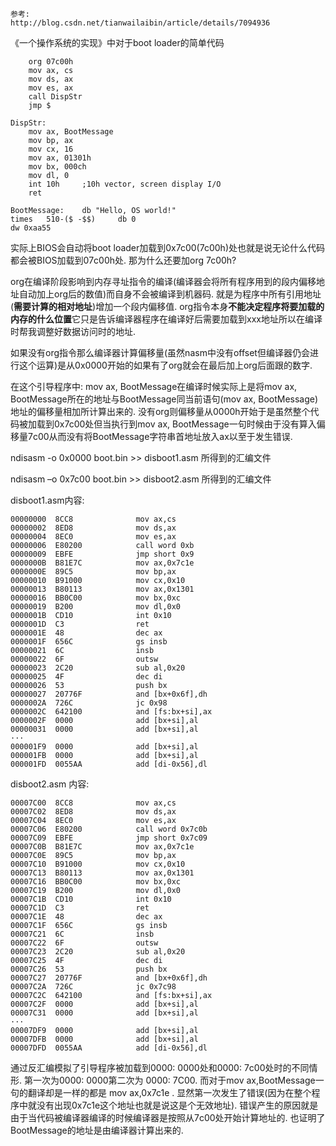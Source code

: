 ```
参考: 
http://blog.csdn.net/tianwailaibin/article/details/7094936
```

《一个操作系统的实现》中对于boot loader的简单代码

```
    org 07c00h
    mov ax, cs
    mov ds, ax
    mov es, ax
    call DispStr
    jmp $

DispStr:
    mov ax, BootMessage
    mov bp, ax
    mov cx, 16
    mov ax, 01301h
    mov bx, 000ch
    mov dl, 0
    int 10h     ;10h vector, screen display I/O
    ret

BootMessage:    db "Hello, OS world!"
times   510-($ -$$)     db 0
dw 0xaa55
```

实际上BIOS会自动将boot loader加载到0x7c00(7c00h)处也就是说无论什么代码都会被BIOS加载到07c00h处. 那为什么还要加org 7c00h?

org在编译阶段影响到内存寻址指令的编译(编译器会将所有程序用到的段内偏移地址自动加上org后的数值)而自身不会被编译到机器码. 就是为程序中所有引用地址(**需要计算的相对地址**)增加一个段内偏移值. org指令本身**不能决定程序将要加载的内存的什么位置**它只是告诉编译器程序在编译好后需要加载到xxx地址所以在编译时帮我调整好数据访问时的地址. 

如果没有org指令那么编译器计算偏移量(虽然nasm中没有offset但编译器仍会进行这个运算)是从0x0000开始的如果有了org就会在最后加上org后面跟的数字. 

在这个引导程序中: mov ax, BootMessage在编译时候实际上是将mov ax, BootMessage所在的地址与BootMessage同当前语句(mov ax, BootMessage)地址的偏移量相加所计算出来的. 没有org则偏移量从0000h开始于是虽然整个代码被加载到0x7c00处但当执行到mov ax, BootMessage一句时候由于没有算入偏移量7c00从而没有将BootMessage字符串首地址放入ax以至于发生错误. 

ndisasm -o 0x0000 boot.bin >> disboot1.asm 所得到的汇编文件

ndisasm –o 0x7c00 boot.bin >> disboot2.asm 所得到的汇编文件


disboot1.asm内容: 

```
00000000  8CC8              mov ax,cs
00000002  8ED8              mov ds,ax
00000004  8EC0              mov es,ax
00000006  E80200            call word 0xb
00000009  EBFE              jmp short 0x9
0000000B  B81E7C            mov ax,0x7c1e
0000000E  89C5              mov bp,ax
00000010  B91000            mov cx,0x10
00000013  B80113            mov ax,0x1301
00000016  BB0C00            mov bx,0xc
00000019  B200              mov dl,0x0
0000001B  CD10              int 0x10
0000001D  C3                ret
0000001E  48                dec ax
0000001F  656C              gs insb
00000021  6C                insb
00000022  6F                outsw
00000023  2C20              sub al,0x20
00000025  4F                dec di
00000026  53                push bx
00000027  20776F            and [bx+0x6f],dh
0000002A  726C              jc 0x98
0000002C  642100            and [fs:bx+si],ax
0000002F  0000              add [bx+si],al
00000031  0000              add [bx+si],al
···
000001F9  0000              add [bx+si],al
000001FB  0000              add [bx+si],al
000001FD  0055AA            add [di-0x56],dl
```

disboot2.asm 内容: 

```
00007C00  8CC8              mov ax,cs
00007C02  8ED8              mov ds,ax
00007C04  8EC0              mov es,ax
00007C06  E80200            call word 0x7c0b
00007C09  EBFE              jmp short 0x7c09
00007C0B  B81E7C            mov ax,0x7c1e
00007C0E  89C5              mov bp,ax
00007C10  B91000            mov cx,0x10
00007C13  B80113            mov ax,0x1301
00007C16  BB0C00            mov bx,0xc
00007C19  B200              mov dl,0x0
00007C1B  CD10              int 0x10
00007C1D  C3                ret
00007C1E  48                dec ax
00007C1F  656C              gs insb
00007C21  6C                insb
00007C22  6F                outsw
00007C23  2C20              sub al,0x20
00007C25  4F                dec di
00007C26  53                push bx
00007C27  20776F            and [bx+0x6f],dh
00007C2A  726C              jc 0x7c98
00007C2C  642100            and [fs:bx+si],ax
00007C2F  0000              add [bx+si],al
00007C31  0000              add [bx+si],al
···
00007DF9  0000              add [bx+si],al
00007DFB  0000              add [bx+si],al
00007DFD  0055AA            add [di-0x56],dl
```

通过反汇编模拟了引导程序被加载到0000: 0000处和0000: 7c00处时的不同情形. 第一次为0000: 0000第二次为 0000: 7C00. 而对于mov ax,BootMessage一句的翻译却是一样的都是 mov ax,0x7c1e . 显然第一次发生了错误(因为在整个程序中就没有出现0x7c1e这个地址也就是说这是个无效地址). 错误产生的原因就是由于当代码被编译器编译的时候编译器是按照从7c00处开始计算地址的. 也证明了BootMessage的地址是由编译器计算出来的. 